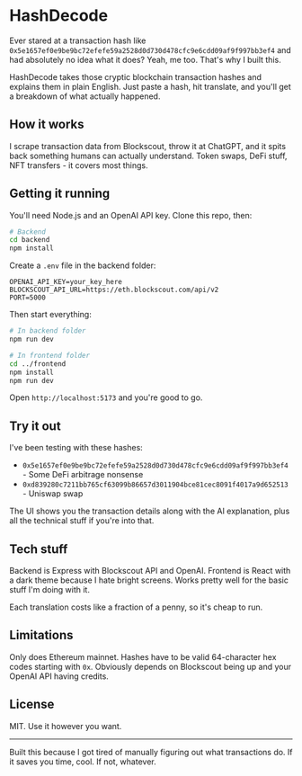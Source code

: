 # HashDecode

Ever stared at a transaction hash like `0x5e1657ef0e9be9bc72efefe59a2528d0d730d478cfc9e6cdd09af9f997bb3ef4` and had absolutely no idea what it does? Yeah, me too. That's why I built this.

HashDecode takes those cryptic blockchain transaction hashes and explains them in plain English. Just paste a hash, hit translate, and you'll get a breakdown of what actually happened.

## How it works

I scrape transaction data from Blockscout, throw it at ChatGPT, and it spits back something humans can actually understand. Token swaps, DeFi stuff, NFT transfers - it covers most things.

## Getting it running

You'll need Node.js and an OpenAI API key. Clone this repo, then:

```bash
# Backend
cd backend
npm install
```

Create a `.env` file in the backend folder:
```
OPENAI_API_KEY=your_key_here
BLOCKSCOUT_API_URL=https://eth.blockscout.com/api/v2
PORT=5000
```

Then start everything:
```bash
# In backend folder
npm run dev

# In frontend folder  
cd ../frontend
npm install
npm run dev
```

Open `http://localhost:5173` and you're good to go.

## Try it out

I've been testing with these hashes:
- `0x5e1657ef0e9be9bc72efefe59a2528d0d730d478cfc9e6cdd09af9f997bb3ef4` - Some DeFi arbitrage nonsense
- `0xd839280c7211bb765cf63099b86657d3011904bce81cec8091f4017a9d652513` - Uniswap swap

The UI shows you the transaction details along with the AI explanation, plus all the technical stuff if you're into that.

## Tech stuff

Backend is Express with Blockscout API and OpenAI. Frontend is React with a dark theme because I hate bright screens. Works pretty well for the basic stuff I'm doing with it.

Each translation costs like a fraction of a penny, so it's cheap to run.

## Limitations

Only does Ethereum mainnet. Hashes have to be valid 64-character hex codes starting with `0x`. Obviously depends on Blockscout being up and your OpenAI API having credits.

## License

MIT. Use it however you want.

---

Built this because I got tired of manually figuring out what transactions do. If it saves you time, cool. If not, whatever.
